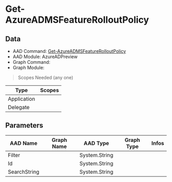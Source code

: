 # Get-AzureADMSFeatureRolloutPolicy

## Data

+ AAD Command: [Get-AzureADMSFeatureRolloutPolicy](https://docs.microsoft.com/en-us/powershell/module/AzureAD/Get-AzureADMSFeatureRolloutPolicy?view=azureadps-2.0-preview)
+ AAD Module: AzureADPreview
+ Graph Command: 
+ Graph Module: 

> Scopes Needed (any one)

|Type|Scopes|
|---|---|
|Application||
|Delegate||

## Parameters

|AAD Name|Graph Name|AAD Type|Graph Type|Infos|
|---|---|---|---|---|
|Filter||System.String|||
|Id||System.String|||
|SearchString||System.String|||

